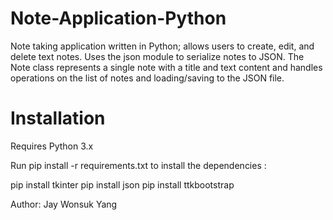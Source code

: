 # Note-Application-Python
Note taking application written in Python; allows users to create, edit, and delete text notes.
Uses the json module to serialize notes to JSON.
The Note class represents a single note with a title and text content and handles operations on the list of notes and loading/saving to the JSON file.


# Installation

Requires Python 3.x

Run pip install -r requirements.txt to install the dependencies :

pip install tkinter
pip install json
pip install ttkbootstrap

Author: Jay Wonsuk Yang
